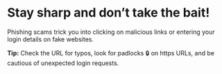 # Stay sharp and don’t take the bait!

Phishing scams trick you into clicking on malicious links or entering your login details on fake websites.

**Tip:** Check the URL for typos, look for padlocks 🔒 on https URLs, and be cautious of unexpected login requests.
